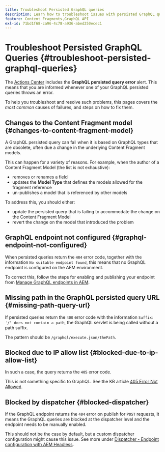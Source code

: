 ```yaml
---
title: Troubleshoot Persisted GraphQL queries
description: Learn how to troubleshoot issues with persisted GraphQL queries in Adobe Experience Manager as a Cloud Service.
feature: Content Fragments,GraphQL API
exl-id: 71bd1f68-ca96-4c78-a936-abed250ecec1
---
```

# Troubleshoot Persisted GraphQL Queries {#troubleshoot-persisted-graphql-queries}

The [Actions Center](/help/operations/actions-center.md) includes the **GraphQL persisted query error** alert. This means that you are informed whenever one of your GraphQL persisted queries throws an error.

To help you troubleshoot and resolve such problems, this pages covers the *most common* causes of failures, and steps on how to fix them.

## Changes to the Content Fragment model {#changes-to-content-fragment-model}

A GraphQL persisted query can fail when it is based on GraphQL types that are obsolete, often due a change in the underlying Content Fragment models.

This can happen for a variety of reasons. For example, when the author of a Content Fragment Model (the list is not exhaustive):

* removes or renames a field
* updates the **Model Type** that defines the models allowed for the fragment reference
* un-publishes a model that is referenced by other models

To address this, you should either:

* update the persisted query that is failing to accommodate the change on the Content Fragment Model 
* revert the change on the model that introduced the problem

## GraphQL endpoint not configured {#graphql-endpoint-not-configured}

When persisted queries return the `404` error code, together with the information `No suitable endpoint found`, this means that no GraphQL endpoint is configured on the AEM environment. 

To correct this, follow the steps for enabling and publishing your endpoint from [Manage GraphQL endpoints in AEM](/help/headless/graphql-api/graphql-endpoint.md).

## Missing path in the GraphQL persisted query URL {#missing-path-query-url}

If persisted queries return the `400` error code with the information `Suffix: '/' does not contain a path`, the GraphQL servlet is being called without a path suffix. 

The pattern should be `/graphql/execute.json/thePath`.

## Blocked due to IP allow list {#blocked-due-to-ip-allow-list}

In such a case, the query returns the `405` error code.

This is not something specific to GraphQL. See the KB article [405 Error Not Allowed](https://experienceleague.adobe.com/docs/experience-cloud-kcs/kbarticles/KA-20824.html).

## Blocked by dispatcher {#blocked-dispatcher}

If the GraphQL endpoint returns the `404` error on publish for `POST` requests, it means the GraphQL queries are blocked at the dispatcher level and the endpoint needs to be manually enabled.

This should not be the case by default, but a custom dispatcher configuration might cause this issue. See more under [Dispatcher - Endpoint configuration with AEM Headless](/help/headless/deployment/dispatcher.md).
